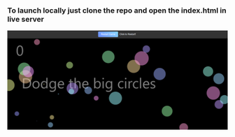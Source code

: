 ### To launch locally just clone the repo and open the index.html in live server

![Landing Page](image.png)